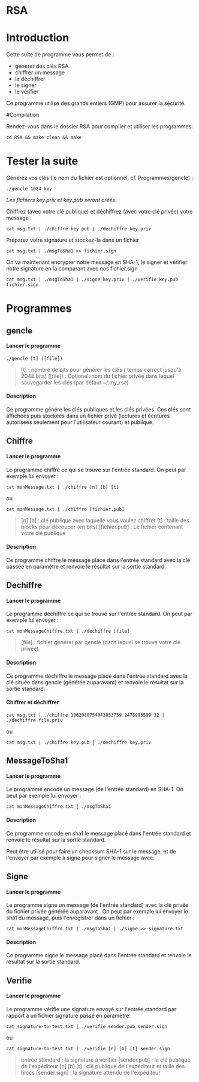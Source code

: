 RSA
===

# Introduction

Cette suite de programme vous permet de :
* génerer des clés RSA
* chiffrer un message
* le déchiffrer
* le signer
* le vérifier

Ce programme utilise des grands entiers (GMP) pour assurer la sécurité.

#Compilation

Rendez-vous dans le dossier RSA pour compiler et utiliser les programmes:

	cd RSA && make clean && make

# Tester la suite 

Générez vos clés (le nom du fichier est optionnel, cf. Programmes/gencle) :

	./gencle 1024 key

_Les fichiers key.priv et key.pub seront créés._

Chiffrez (avec votre clé publique) et déchiffrez (avec votre clé privée) votre message :

	cat msg.txt | ./chiffre key.pub | ./dechiffre key.priv

Préparez votre signature et stockez-la dans un fichier

	cat msg.txt | ./msgToSha1 >> fichier.sign

On va maintenant encrypter notre message en SHA-1, le signer et vérifier notre signature en la comparant avec nos fichier.sign

	cat msg.txt | ./msgToSha1 | ./signe key.priv | ./verifie key.pub fichier.sign

# Programmes

## gencle

#### Lancer le programme

	./gencle [t] ([file])

> [t] : nombre de bits pour générer les clés ( temps correct jusqu'à 2048 bits)
> ([file]) : Optionel: nom du fichier privée dans lequel sauvegarder les clés (par défaut ~/.my_rsa)

#### Description

Ce programme génére les clés publiques et les clés privées. Ces clés sont affichées puis stockées dans un fichier privé (lectures et écritures autorisées seulement pour l'utilisateur courant) et publique.

## Chiffre

#### Lancer le programme

Le programme chiffre ce qui se trouve sur l'entrée standard. On peut par exemple lui envoyer :

	cat monMessage.txt | ./chiffre [n] [b] [t]

ou 

	cat monMessage.txt | ./chiffre [fichier.pub]

> [n] [b] : clé publique avec laquelle vous voulez chiffrer
> [t] : taille des blocks pour découper (en bits)
> [fichier.pub] : Le fichier contenant votre clé publique

#### Description

Ce programme chiffre le message placé dans l'entrée standard avec la clé passée en paramètre et renvoie le résultat sur la sortie standard.

## Dechiffre

#### Lancer le programme

Le programme déchiffre ce qui se trouve sur l'entrée standard. On peut par exemple lui envoyer :

	cat monMessageChiffre.txt | ./dechiffre [file]

> [file] : fichier générer par gencle (dans lequel se trouve votre clé privée)

#### Description

Ce programme déchiffre le message placé dans l'entrée standard avec la clé située dans gencle (générée auparavant) et renvoie le résultat sur la sortie standard.

#### Chiffrer et déchiffrer

	cat msg.txt | ./chiffre 1062080754043853759 2478996599 32 | ./dechiffre file.priv

ou

	cat msg.txt | ./chiffre key.pub | ./dechiffre key.priv

## MessageToSha1

#### Lancer le programme

Le programme encode un message (de l'entrée standard) en SHA-1. On peut par exemple lui envoyer :

	cat monMessageChiffre.txt | ./msgToSha1

#### Description

Ce programme encode en sha1 le message placé dans l'entrée standard et renvoie le résultat sur la sortie standard.

Peut être utilisé pour faire un checksum SHA-1 sur le message, et de l'envoyer par exemple à signe pour signer le message avec.

## Signe

#### Lancer le programme

Le programme signe un message (de l'entrée standard) avec la clé privée du fichier privée générée auparavant . On peut par exemple lui envoyer le sha1 du message, puis l'enregistrer dans un fichier :

	cat monMessageChiffre.txt | ./msgToSha1 | ./signe >> signature.txt

#### Description

Ce programme signe le message placé dans l'entrée standard et renvoie le résultat sur la sortie standard.

## Verifie

#### Lancer le programme

Le programme vérifie une signature envoyé sur l'entrée standard par rapport à un fichier signature passé en paramètre. 

	cat signature-to-test.txt | ./verifie sender.pub sender.sign

ou

	cat signature-to-test.txt | ./verifie [n] [b] [t] sender.sign

> entrée standard : la signature à vérifier
> [sender.pub] : la clé publique de l'expéditeur
> [n] [b] [t] : clé publique de l'expéditeur et taille des blocs
> [sender.sign] : la signature attendu de l'expéditeur
